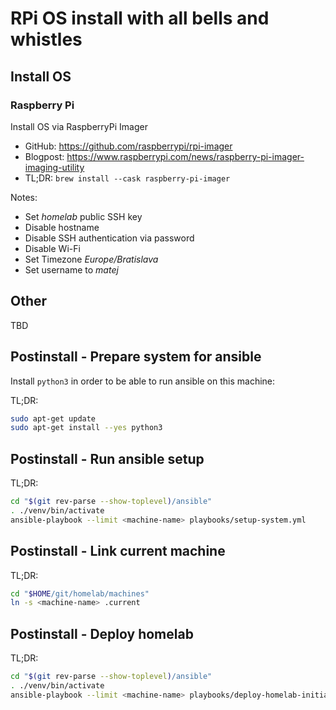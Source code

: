 # RPi OS install with all bells and whistles

## Install OS

### Raspberry Pi

Install OS via RaspberryPi Imager

- GitHub: <https://github.com/raspberrypi/rpi-imager>
- Blogpost: <https://www.raspberrypi.com/news/raspberry-pi-imager-imaging-utility>
- TL;DR: `brew install --cask raspberry-pi-imager`

Notes:

- Set _homelab_ public SSH key
- Disable hostname
- Disable SSH authentication via password
- Disable Wi-Fi
- Set Timezone _Europe/Bratislava_
- Set username to _matej_

## Other

TBD

## Postinstall - Prepare system for ansible

Install `python3` in order to be able to run ansible on this machine:

TL;DR:

```sh
sudo apt-get update
sudo apt-get install --yes python3
```

## Postinstall - Run ansible setup

TL;DR:

```sh
cd "$(git rev-parse --show-toplevel)/ansible"
. ./venv/bin/activate
ansible-playbook --limit <machine-name> playbooks/setup-system.yml
```

## Postinstall - Link current machine

TL;DR:

```sh
cd "$HOME/git/homelab/machines"
ln -s <machine-name> .current
```

## Postinstall - Deploy homelab

TL;DR:

```sh
cd "$(git rev-parse --show-toplevel)/ansible"
. ./venv/bin/activate
ansible-playbook --limit <machine-name> playbooks/deploy-homelab-initial.yml
```
